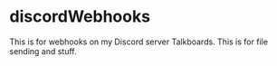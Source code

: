 # discordWebhooks
This is for webhooks on my Discord server Talkboards.
This is for file sending and stuff.
